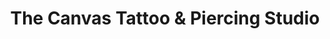 ---
title: "The Canvas Tattoo & Piercing Studio"
url: /prior-lake/the-canvas-tattoo-und-piercing-studio/
shop: Tattoo
---